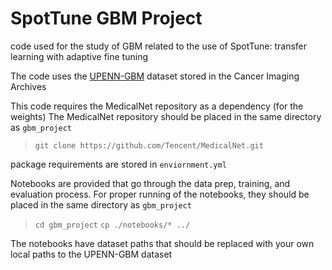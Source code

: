 # SpotTune GBM Project
code used for the study of GBM related to the use of SpotTune: transfer learning with adaptive fine tuning

The code uses the [UPENN-GBM](https://wiki.cancerimagingarchive.net/pages/viewpage.action?pageId=70225642) dataset stored in the Cancer Imaging Archives

This code requires the MedicalNet repository as a dependency (for the weights)
The MedicalNet repository should be placed in the same directory as `gbm_project`


> `git clone https://github.com/Tencent/MedicalNet.git`


package requirements are stored in `enviornment.yml`

Notebooks are provided that go through the data prep, training, and evaluation process.
For proper running of the notebooks, they should be placed in the same directory as `gbm_project`

> `cd gbm_project`
> `cp ./notebooks/* ../`

The notebooks have dataset paths that should be replaced with your own local paths to the UPENN-GBM dataset
